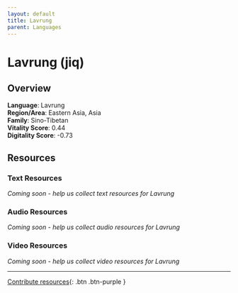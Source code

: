 ```yaml
---
layout: default
title: Lavrung
parent: Languages
---
```


# Lavrung (jiq)

## Overview

**Language**: Lavrung  
**Region/Area**: Eastern Asia, Asia  
**Family**: Sino-Tibetan  
**Vitality Score**: 0.44  
**Digitality Score**: -0.73  

## Resources

### Text Resources
*Coming soon - help us collect text resources for Lavrung*

### Audio Resources
*Coming soon - help us collect audio resources for Lavrung*

### Video Resources
*Coming soon - help us collect video resources for Lavrung*

---

[Contribute resources](https://fairtrain.github.io/){: .btn .btn-purple }
